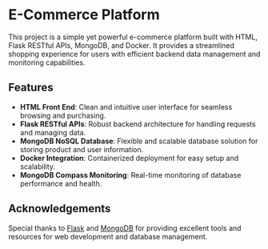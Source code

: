 # E-Commerce Platform

This project is a simple yet powerful e-commerce platform built with HTML, Flask RESTful APIs, MongoDB, and Docker. It provides a streamlined shopping experience for users with efficient backend data management and monitoring capabilities.

## Features

- **HTML Front End**: Clean and intuitive user interface for seamless browsing and purchasing.
- **Flask RESTful APIs**: Robust backend architecture for handling requests and managing data.
- **MongoDB NoSQL Database**: Flexible and scalable database solution for storing product and user information.
- **Docker Integration**: Containerized deployment for easy setup and scalability.
- **MongoDB Compass Monitoring**: Real-time monitoring of database performance and health.


## Acknowledgements

Special thanks to [Flask](https://flask.palletsprojects.com/) and [MongoDB](https://www.mongodb.com/) for providing excellent tools and resources for web development and database management.
